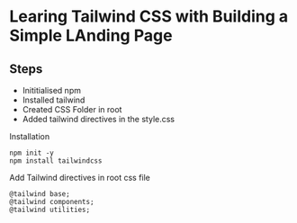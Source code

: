 # Learing Tailwind CSS with Building a Simple LAnding Page

## Steps 

- Inititialised npm
- Installed tailwind
- Created CSS Folder in root 
- Added tailwind directives in the style.css

Installation

    npm init -y
    npm install tailwindcss

Add Tailwind directives in root css file 

    @tailwind base;
    @tailwind components;
    @tailwind utilities;

